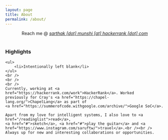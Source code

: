 ```yaml
---
layout: page
title: About
permalink: /about/
---
```


<p align="center">
	Reach me @ <u><em>sarthak  [dot]  munshi  [at]  hackerrank  [dot]  com</em></u>
	<br />
	<br />
	<h3>Highlights</h3>

	<ul>
		<li>Intentionally left blank</li>
	</ul>
	<br />
	<br />
	<br />
	Currently, working at <a href="https://hackerrank.com/work">HackerRank</a>. Worked
	previously for Cray's <a href="https://chapel-lang.org/">ChapelLang</a> as part of
	<a href="https://summerofcode.withgoogle.com/archive/">Google SoC</a>.

	Apart from my love for intelligent systems, I also love to <a href="/readinglist">read</a>,
	<a href="#">sketch</a>, <a href="#">play the guitar</a> and <a href="https://www.instagram.com/saruftw/">travel</a>.<br /><br />
	Always up for new and interesting collaborations or opportunities.
</p>
